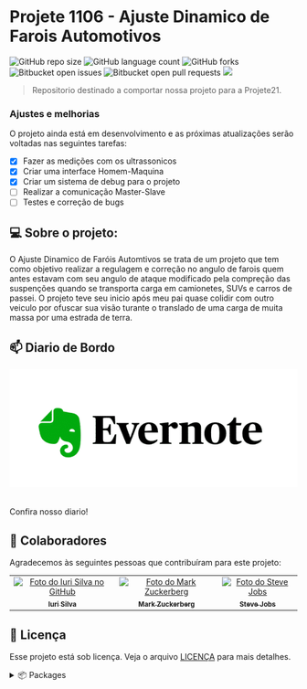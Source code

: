 # Projete 1106 - Ajuste Dinamico de Farois Automotivos

<!---Esses são exemplos. Veja https://shields.io para outras pessoas ou para personalizar este conjunto de escudos. Você pode querer incluir dependências, status do projeto e informações de licença aqui--->

![GitHub repo size](https://img.shields.io/github/repo-size/otaviozordan/21Proj06?style=for-the-badge)
![GitHub language count](https://img.shields.io/github/languages/count/otaviozordan/21Proj06?style=for-the-badge)
![GitHub forks](https://img.shields.io/github/forks/otaviozordan/21Proj06?style=for-the-badge)
![Bitbucket open issues](https://img.shields.io/bitbucket/issues/otaviozordan/21Proj06?style=for-the-badge)
![Bitbucket open pull requests](https://img.shields.io/bitbucket/pr-raw/otaviozordan/21Proj06?style=for-the-badge)
<img src="https://img.shields.io/github/license/otaviozordan/21Proj06?style=for-the-badge">

> Repositorio destinado a comportar nossa projeto para a Projete21.

### Ajustes e melhorias

O projeto ainda está em desenvolvimento e as próximas atualizações serão voltadas nas seguintes tarefas:

- [x] Fazer as medições com os ultrassonicos
- [x] Criar uma interface Homem-Maquina
- [x] Criar um sistema de debug para o projeto
- [ ] Realizar a comunicação Master-Slave
- [ ] Testes e correção de bugs

## 💻 Sobre o projeto:
O Ajuste Dinamico de Faróis Automtivos se trata de um projeto que tem como objetivo realizar a regulagem e correção no angulo de farois quem antes estavam com seu angulo de ataque modificado pela compreção das suspenções quando se transporta carga em camionetes, SUVs e carros de passei.
O projeto teve seu inicio após meu pai quase colidir com outro veiculo por ofuscar sua visão turante o translado de uma carga de muita massa por uma estrada de terra.

## 📫 Diario de Bordo
<p align='center'>
 
  <a href="https://www.evernote.com/shard/s514/sh/6707ce40-a144-d16c-2ce9-a178e2f5d89f/bb6ba8ba6df5936f6250cbdbbc6b583c">
    <img src="https://github.com/otaviozordan/21Proj06/blob/main/img/Evernote-Logo.png" />  
  </a>&nbsp;&nbsp;
</p>
<p> Confira nosso diario! </p>

## 🤝 Colaboradores

Agradecemos às seguintes pessoas que contribuíram para este projeto:

<table>
  <tr>
    <td align="center">
      <a href="#">
        <img src="https://avatars3.githubusercontent.com/u/31936044" width="100px;" alt="Foto do Iuri Silva no GitHub"/><br>
        <sub>
          <b>Iuri Silva</b>
        </sub>
      </a>
    </td>
    <td align="center">
      <a href="#">
        <img src="https://s2.glbimg.com/FUcw2usZfSTL6yCCGj3L3v3SpJ8=/smart/e.glbimg.com/og/ed/f/original/2019/04/25/zuckerberg_podcast.jpg" width="100px;" alt="Foto do Mark Zuckerberg"/><br>
        <sub>
          <b>Mark Zuckerberg</b>
        </sub>
      </a>
    </td>
    <td align="center">
      <a href="#">
        <img src="https://miro.medium.com/max/360/0*1SkS3mSorArvY9kS.jpg" width="100px;" alt="Foto do Steve Jobs"/><br>
        <sub>
          <b>Steve Jobs</b>
        </sub>
      </a>
    </td>
  </tr>
</table>

## 📝 Licença

Esse projeto está sob licença. Veja o arquivo [LICENÇA](LICENSE.md) para mais detalhes.

<details>
  <summary>📦 Packages</summary>

</details>